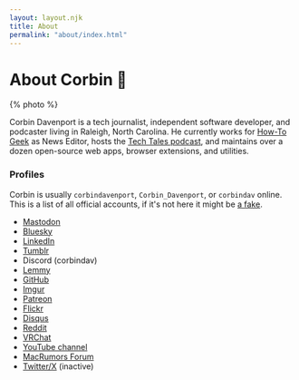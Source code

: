 ```yaml
---
layout: layout.njk
title: About
permalink: "about/index.html"
---
```


# About Corbin 📗

{% photo %}

Corbin Davenport is a tech journalist, independent software developer, and podcaster living in Raleigh, North Carolina. He currently works for [How-To Geek](https://www.howtogeek.com/) as News Editor, hosts the [Tech Tales podcast](https://techtalesshow.com), and maintains over a dozen open-source web apps, browser extensions, and utilities.

### Profiles

Corbin is usually `corbindavenport`, `Corbin_Davenport`, or `corbindav` online. This is a list of all official accounts, if it's not here it might be [a fake](https://www.youtube.com/watch?v=H6yQOs93Cgg).

- [Mastodon](https://toot.community/@corbin)
- [Bluesky](https://bsky.app/profile/corbin.io)
- [LinkedIn](https://www.linkedin.com/in/corbindavenport/)
- [Tumblr](https://www.tumblr.com/corbindavenport)
- Discord (corbindav)
- [Lemmy](https://infosec.pub/u/corbin)
- [GitHub](https://github.com/corbindavenport/)
- [Imgur](https://imgur.com/user/corbindavenport/)
- [Patreon](https://www.patreon.com/corbindavenport)
- [Flickr](https://flickr.com/photos/corbindavenport/)
- [Disqus](https://disqus.com/by/corbindavenport/)
- [Reddit](https://www.reddit.com/user/Corbin_Davenport/)
- [VRChat](https://vrchat.com/home/user/usr_403a92a2-9e52-4c00-ac74-85b204d4198b)
- [YouTube channel](https://www.youtube.com/@corbindavenport)
- [MacRumors Forum](https://forums.macrumors.com/members/corbindav.1320438/)
- [Twitter/X](https://twitter.com/corbindavenport) (inactive)